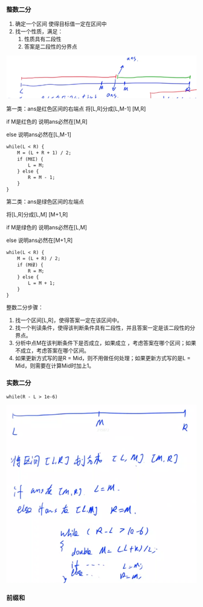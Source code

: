 ### 整数二分

1. 确定一个区间 使得目标值一定在区间中
2. 找一个性质，满足：
   1. 性质具有二段性
   2. 答案是二段性的分界点

![image-20230228183906494](./assets/image-20230228183906494.png)

第一类：ans是红色区间的右端点
将[L,R]分成[L,M-1] [M,R]

if M是红色的 说明ans必然在[M,R]

else 说明ans必然在[L,M-1]

```
while(L < R) {
	M = (L + R + 1) / 2;
	if (M红) {
		L = M;
	} else {
		R = M - 1;
	}
}
```



第二类：ans是绿色区间的左端点

将[L,R]分成[L,M] [M+1,R]

if M是绿色的 说明ans必然在[L,M]

else 说明ans必然在[M+1,R]

```
while(L < R) {
	M = (L + R) / 2;
	if (M绿) {
		R = M;
	} else {
		L = M + 1;
	}
}
```



整数二分步骤：

1. 找一个区间[L,R]，使得答案一定在该区间中。
2. 找一个判读条件，使得该判断条件具有二段性，并且答案一定是该二段性的分界点。
3. 分析中点M在该判断条件下是否成立，如果成立 ，考虑答案在哪个区间；如果不成立，考虑答案在哪个区间。
4. 如果更新方式写的是R = Mid，则不用做任何处理；如果更新方式写的是L = Mid，则需要在计算Mid时加上1。



### 实数二分

```
while(R - L > 1e-6)
```

![image-20230228201146928](./assets/image-20230228201146928.png)

### 前缀和

